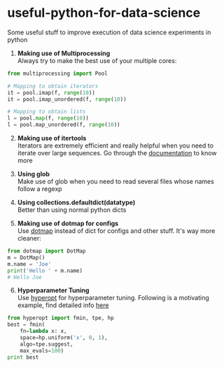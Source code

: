 # useful-python-for-data-science
Some useful stuff to improve execution of data science experiments in python

1. **Making use of Multiprocessing**  
Always try to make the best use of your multiple cores:
```python
from multiprocessing import Pool

# Mapping to obtain iterators
it = pool.imap(f, range(10))
it = pool.imap_unordered(f, range(10))

# Mapping to obtain lists
l = pool.map(f, range(10))
l = pool.map_unordered(f, range(10))
```
2. **Making use of itertools**  
Iterators are extremely efficient and really helpful when you need to iterate over large sequences. Go through the [documentation](https://docs.python.org/2/library/itertools.html) to know more

3. **Using glob**  
Make use of glob when you need to read several files whose names follow a regexp

4. **Using collections.defaultdict(datatype)**  
Better than using normal python dicts

5. **Making use of dotmap for configs**  
Use [dotmap](https://pypi.org/project/dotmap/) instead of dict for configs and other stuff. It's way more cleaner:
```python
from dotmap import DotMap
m = DotMap()
m.name = 'Joe'
print('Hello ' + m.name)
# Hello Joe
```
6. **Hyperparameter Tuning**  
Use [hyperopt](https://medium.com/district-data-labs/parameter-tuning-with-hyperopt-faa86acdfdce) for hyperparameter tuning. Following is a motivating example, find detailed info [here](https://github.com/hyperopt/hyperopt/wiki/FMin)
```python
from hyperopt import fmin, tpe, hp
best = fmin(
    fn=lambda x: x,
    space=hp.uniform('x', 0, 1),
    algo=tpe.suggest,
    max_evals=100)
print best
```
